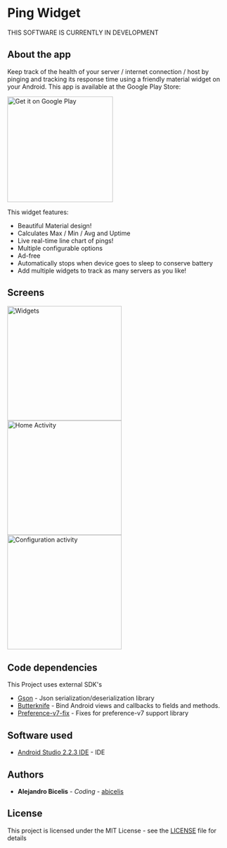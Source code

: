 # Ping Widget #

THIS SOFTWARE IS CURRENTLY IN DEVELOPMENT


## About the app

Keep track of the health of your server / internet connection / host by pinging and tracking its response time using a friendly material widget on your Android. This app is available at the Google Play Store:

<a target="_blank" href='https://play.google.com/store/apps/details?id=ve.com.abicelis.pingwidget&pcampaignid=MKT-Other-global-all-co-prtnr-py-PartBadge-Mar2515-1'><img alt='Get it on Google Play' src='https://play.google.com/intl/en_us/badges/images/generic/en_badge_web_generic.png' width="240px"/></a>

This widget features:

- Beautiful Material design!
- Calculates Max / Min / Avg and Uptime
- Live real-time line chart of pings!
- Multiple configurable options
- Ad-free
- Automatically stops when device goes to sleep to conserve battery
- Add multiple widgets to track as many servers as you like!

## Screens

<img alt='Widgets' src='https://github.com/abicelis/PingWidget/blob/master/graphics/play_store/screens/v1.2.4/pingwidget_1.png ' width="260px"/>
<img alt='Home Activity' src='https://github.com/abicelis/PingWidget/blob/master/graphics/play_store/screens/v1.2.4/pingwidget_2.png ' width="260px"/>
<img alt='Configuration activity' src='https://github.com/abicelis/PingWidget/blob/master/graphics/play_store/screens/v1.2.4/pingwidget_3.png ' width="260px"/>

## Code dependencies

This Project uses external SDK's


* [Gson](https://github.com/google/gson) - Json serialization/deserialization library
* [Butterknife](https://github.com/JakeWharton/butterknife) - Bind Android views and callbacks to fields and methods.
* [Preference-v7-fix](https://github.com/Gericop/Android-Support-Preference-V7-Fix) - Fixes for preference-v7 support library



## Software used

* [Android Studio 2.2.3 IDE](https://developer.android.com/studio/index.html) - IDE

## Authors

* **Alejandro Bicelis** - *Coding* - [abicelis](https://github.com/abicelis)

## License

This project is licensed under the MIT License - see the [LICENSE](https://github.com/abicelis/PingSidget/blob/master/LICENSE) file for details

